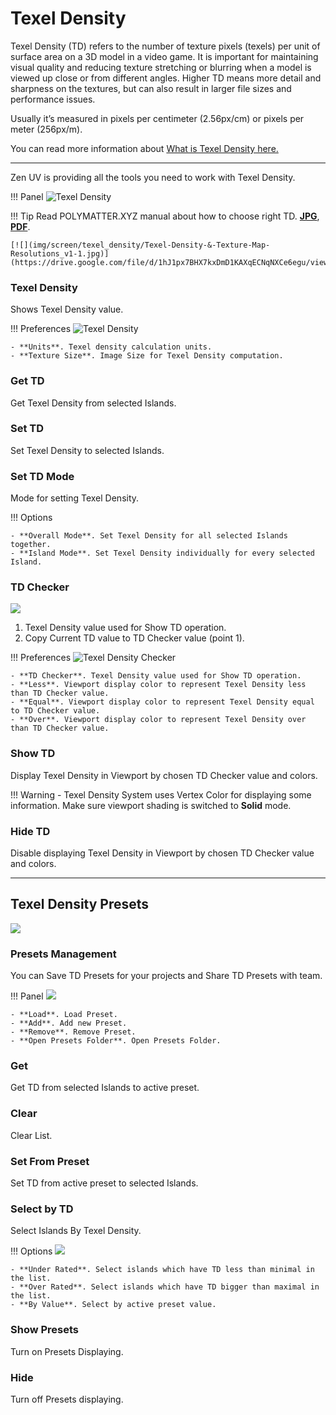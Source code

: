 # Texel Density

Texel Density (TD) refers to the number of texture pixels (texels) per unit of surface area on a 3D model in a video game. It is important for maintaining visual quality and reducing texture stretching or blurring when a model is viewed up close or from different angles. Higher TD means more detail and sharpness on the textures, but can also result in larger file sizes and performance issues.

Usually it’s measured in pixels per centimeter (2.56px/cm) or pixels per meter (256px/m).

You can read more information about [What is Texel Density here.](https://www.beyondextent.com/deep-dives/deepdive-texeldensity#) 

--- 

Zen UV is providing all the tools you need to work with Texel Density.

!!! Panel
    ![Texel Density](img/screen/texel_density/texel_density_main_panel.png)



!!! Tip
    Read POLYMATTER.XYZ manual about how to choose right TD. [**JPG**](https://drive.google.com/file/d/1hJ1px7BHX7kxDmD1KAXqECNqNXCe6egu/view), [**PDF**](https://drive.google.com/file/d/1J8XA8bnrYgHr4R8PwsbM4ftqjbDZ8whN/view). 

    [![](img/screen/texel_density/Texel-Density-&-Texture-Map-Resolutions_v1-1.jpg)](https://drive.google.com/file/d/1hJ1px7BHX7kxDmD1KAXqECNqNXCe6egu/view)


### Texel Density
Shows Texel Density value.

!!! Preferences
    ![Texel Density](img/screen/texel_density/texel_density_options.png)

    - **Units**. Texel density calculation units.
    - **Texture Size**. Image Size for Texel Density computation.

### Get TD
Get Texel Density from selected Islands.

### Set TD
Set Texel Density to selected Islands.

### Set TD Mode
Mode for setting Texel Density.

!!! Options

    - **Overall Mode**. Set Texel Density for all selected Islands together.
    - **Island Mode**. Set Texel Density individually for every selected Island.

### TD Checker

![](img/screen/texel_density/td_checker.png)

  1. Texel Density value used for Show TD operation.
  2. Copy Current TD value to TD Checker value (point 1).

!!! Preferences
    ![Texel Density Checker](img/screen/texel_density/texel_density_checker_options.png)

    - **TD Checker**. Texel Density value used for Show TD operation.
    - **Less**. Viewport display color to represent Texel Density less than TD Checker value.
    - **Equal**. Viewport display color to represent Texel Density equal to TD Checker value.
    - **Over**. Viewport display color to represent Texel Density over than TD Checker value.

### Show TD

Display Texel Density in Viewport by chosen TD Checker value and colors.

!!! Warning
    - Texel Density System uses Vertex Color for displaying some information.
      Make sure viewport shading is switched to **Solid** mode.

### Hide TD

Disable displaying Texel Density in Viewport by chosen TD Checker value and colors.

---
## Texel Density Presets

![](img/screen/texel_density/td_presets.png)

### Presets Management

You can Save TD Presets for your projects and Share TD Presets with team.

!!! Panel
    ![](img/screen/texel_density/td_presets_panel.png)

    - **Load**. Load Preset.
    - **Add**. Add new Preset.
    - **Remove**. Remove Preset.
    - **Open Presets Folder**. Open Presets Folder.

### Get

Get TD from selected Islands to active preset.

### Clear

Clear List.

### Set From Preset

Set TD from active preset to selected Islands.

### Select by TD

Select Islands By Texel Density.

!!! Options
    ![](img/screen/texel_density/td_presets_select.png)

    - **Under Rated**. Select islands which have TD less than minimal in the list.
    - **Over Rated**. Select islands which have TD bigger than maximal in the list.
    - **By Value**. Select by active preset value.

### Show Presets
Turn on Presets Displaying.

### Hide
Turn off Presets displaying.

